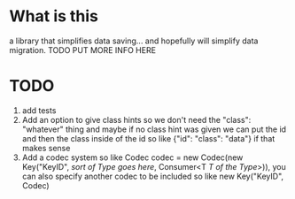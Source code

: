 # What is this
a library that simplifies data saving...
and hopefully will simplify data migration.
TODO PUT MORE INFO HERE

# TODO
1. add tests
2. Add an option to give class hints so we don't need the "class": "whatever" thing and maybe if no class hint was given we can put the id and then the class inside of the id so like {"id": "class": "data"} if that makes sense
3. Add a codec system so like Codec<SomeObject> codec = new Codec(new Key("KeyID", *sort of Type<T> goes here*, Consumer<T *T of the Type<T>*>)), you can also specify another codec to be included so like new Key("KeyID", Codec)